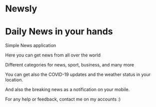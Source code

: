 # Newsly
# Daily News in your hands

Simple News application 

Here you can get news from all over the world

Different categories for news, sport, business, and many more

You can get also the COVID-19 updates and the weather status in your location.

And also the breaking news as a notification on your mobile.

For any help or feedback, contact me on my accounts :)
